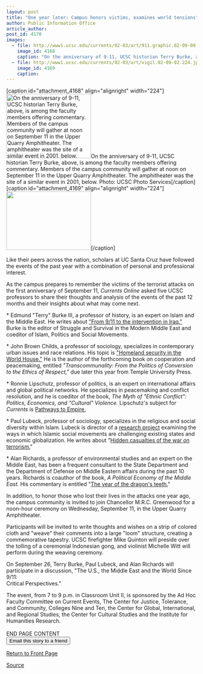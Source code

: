 ```yaml
---
layout: post
title: "One year later: Campus honors victims, examines world tensions"
author: Public Information Office
article_author: 
post_id: 4170
images:
  - file: http://www1.ucsc.edu/currents/02-03/art/911.graphic.02-09-09.224.gif
    image_id: 4168
    caption: "On the anniversary of 9-11, UCSC historian Terry Burke, above, is among the faculty members offering commentary. Members of the campus community will gather at noon on September 11 in the Upper Quarry Amphitheater. The amphitheater was the site of a similar event in 2001, below. Photo: UCSC Photo Services"
  - file: http://www1.ucsc.edu/currents/02-03/art/vigil.02-09-02.224.jpg
    image_id: 4169
    caption: 
---
```


[caption id="attachment_4168" align="alignright" width="224"]<a href="http://dev-ucsc-news.pantheonsite.io/wp-content/uploads/2002/09/911.graphic.02-09-09.224.gif"><img class="size-full wp-image-4168" src="http://dev-ucsc-news.pantheonsite.io/wp-content/uploads/2002/09/911.graphic.02-09-09.224.gif" alt="On the anniversary of 9-11, UCSC historian Terry Burke, above, is among the faculty members offering commentary. Members of the campus community will gather at noon on September 11 in the Upper Quarry Amphitheater. The amphitheater was the site of a similar event in 2001, below. Photo: UCSC Photo Services" width="224" height="170" /></a>On the anniversary of 9-11, UCSC historian Terry Burke, above, is among the faculty members offering commentary. Members of the campus community will gather at noon on September 11 in the Upper Quarry Amphitheater. The amphitheater was the site of a similar event in 2001, below. Photo: UCSC Photo Services[/caption]
[caption id="attachment_4169" align="alignright" width="224"]<a href="http://dev-ucsc-news.pantheonsite.io/wp-content/uploads/2002/09/vigil.02-09-02.224.jpg"><img class="size-full wp-image-4169" src="http://dev-ucsc-news.pantheonsite.io/wp-content/uploads/2002/09/vigil.02-09-02.224.jpg" alt="" width="224" height="155" /></a>[/caption]
<p>
  Like their peers across the nation, scholars at UC Santa Cruz have followed the events of the past year with a combination of personal and professional interest.
</p>
<p>
  As the campus prepares to remember the victims of the terrorist attacks on the first anniversary of September 11, <i>Currents Online</i> asked five UCSC professors to share their thoughts and analysis of the events of the past 12 months and their insights about what may come next.<br>
</p>
<p>
  * Edmund "Terry" Burke III, a professor of history, is an expert on Islam and the Middle East. He writes about <a href="http://www.ucsc.edu/currents/02-03/09-09/burke.html">"From 9/11 to the intervention in Iraq."</a> Burke is the editor of Struggle and Survival in the Modern Middle East and coeditor of Islam, Politics and Social Movements.
</p>
<p>
  * John Brown Childs, a professor of sociology, specializes in contemporary urban issues and race relations. His topic is <a href="http://www.ucsc.edu/currents/02-03/09-09/childs.html">"Homeland security in the World House."</a> He is the author of the forthcoming book on cooperation and peacemaking, entitled <i>"Transcommunality: From the Politics of Conversion to the Ethics of Respect,"</i> due later this year from Temple University Press.<br>
</p>
<p>
  * Ronnie Lipschutz, professor of politics, is an expert on international affairs and global political networks. He specializes in peacemaking and conflict resolution, and he is coeditor of the book, <i>The Myth of "Ethnic Conflict": Politics, Economics, and "Cultural" Violence.</i> Lipschutz's subject for <i>Currents</i> is <a href="http://www.ucsc.edu/currents/02-03/09-09/lipschutz.html">Pathways to Empire.</a><i><br></i>
</p>
<p>
  * Paul Lubeck, professor of sociology, specializes in the religious and social diversity within Islam. Lubeck is director of a <a href="http://www.ucsc.edu/currents/00-01/06-25/islam.html">research project</a> examining the ways in which Islamic social movements are challenging existing states and economic globalization. He writes about "<a href="http://www.ucsc.edu/currents/02-03/09-09/lubeck.html">Hidden casualties of the war on terrorism.</a>"<br>
</p>
<p>
  * Alan Richards, a professor of environmental studies and an expert on the Middle East, has been a frequent consultant to the State Department and the Department of Defense on Middle Eastern affairs during the past 10 years. Richards is coauthor of the book, <i>A Political Economy of the Middle East.</i> His commentary is entitled "<a href="http://www.ucsc.edu/currents/02-03/09-09/richards.html">The year of the dragon's teeth.</a>"<br>
</p>
<p>
  In addition, to honor those who lost their lives in the attacks one year ago, the campus community is invited to join Chancellor M.R.C. Greenwood for a noon-hour ceremony on Wednesday, September 11, in the Upper Quarry Amphitheater.<br>
</p>
<p>
  Participants will be invited to write thoughts and wishes on a strip of colored cloth and "weave" their comments into a large "loom" structure, creating a commemorative tapestry. UCSC firefighter Mike Quinton will preside over the tolling of a ceremonial Indonesian gong, and violinist Michelle Witt will perform during the weaving ceremony.
</p>
<p>
  On September 26, Terry Burke, Paul Lubeck, and Alan Richards will participate in a discussion, "The U.S., the Middle East and the World Since 9/11:<br>
  Critical Perspectives."
</p>
<p>
  The event, from 7 to 9 p.m. in Classroom Unit II, is sponsored by the Ad Hoc Faculty Committee on Current Events, The Center for Justice, Tolerance, and Community, Colleges Nine and Ten, the Center for Global, International, and Regional Studies, the Center for Cultural Studies and the Institute for Humanities Research.<br>
  <br>
  END PAGE CONTENT<br>
  <input name="t1" size="-1" type="hidden"> <input name="SUBMIT" type="submit" value="Email this story to a friend">
</p>
<p>
  <a href="http://currents.ucsc.edu/">Return to Front Page</a>
</p>
<p><a href="http://www1.ucsc.edu/currents/02-03/09-09/memorial.html" title="Permalink to memorial">Source</a></p>
